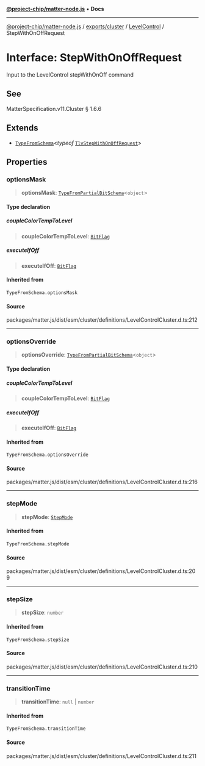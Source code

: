[**@project-chip/matter-node.js**](../../../../../README.md) • **Docs**

***

[@project-chip/matter-node.js](../../../../../modules.md) / [exports/cluster](../../../README.md) / [LevelControl](../README.md) / StepWithOnOffRequest

# Interface: StepWithOnOffRequest

Input to the LevelControl stepWithOnOff command

## See

MatterSpecification.v11.Cluster § 1.6.6

## Extends

- [`TypeFromSchema`](../../../../tlv/README.md#typefromschemas)\<*typeof* [`TlvStepWithOnOffRequest`](../README.md#tlvstepwithonoffrequest)\>

## Properties

### optionsMask

> **optionsMask**: [`TypeFromPartialBitSchema`](../../../../schema/README.md#typefrompartialbitschemat)\<`object`\>

#### Type declaration

##### coupleColorTempToLevel

> **coupleColorTempToLevel**: [`BitFlag`](../../../../schema/README.md#bitflag)

##### executeIfOff

> **executeIfOff**: [`BitFlag`](../../../../schema/README.md#bitflag)

#### Inherited from

`TypeFromSchema.optionsMask`

#### Source

packages/matter.js/dist/esm/cluster/definitions/LevelControlCluster.d.ts:212

***

### optionsOverride

> **optionsOverride**: [`TypeFromPartialBitSchema`](../../../../schema/README.md#typefrompartialbitschemat)\<`object`\>

#### Type declaration

##### coupleColorTempToLevel

> **coupleColorTempToLevel**: [`BitFlag`](../../../../schema/README.md#bitflag)

##### executeIfOff

> **executeIfOff**: [`BitFlag`](../../../../schema/README.md#bitflag)

#### Inherited from

`TypeFromSchema.optionsOverride`

#### Source

packages/matter.js/dist/esm/cluster/definitions/LevelControlCluster.d.ts:216

***

### stepMode

> **stepMode**: [`StepMode`](../enumerations/StepMode.md)

#### Inherited from

`TypeFromSchema.stepMode`

#### Source

packages/matter.js/dist/esm/cluster/definitions/LevelControlCluster.d.ts:209

***

### stepSize

> **stepSize**: `number`

#### Inherited from

`TypeFromSchema.stepSize`

#### Source

packages/matter.js/dist/esm/cluster/definitions/LevelControlCluster.d.ts:210

***

### transitionTime

> **transitionTime**: `null` \| `number`

#### Inherited from

`TypeFromSchema.transitionTime`

#### Source

packages/matter.js/dist/esm/cluster/definitions/LevelControlCluster.d.ts:211
